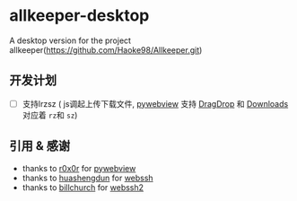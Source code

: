 # allkeeper-desktop

A desktop version for the project allkeeper(https://github.com/Haoke98/Allkeeper.git)

## 开发计划

* [ ] 支持lrzsz ( js调起上传下载文件, [pywebview](https://github.com/r0x0r/pywebview)
  支持 [DragDrop](https://pywebview.flowrl.com/examples/drag_drop.html)
  和 [Downloads](https://pywebview.flowrl.com/examples/downloads.html) 对应着 `rz`和 `sz`)

## 引用 & 感谢

* thanks to [r0x0r](https://github.com/r0x0r) for [pywebview](https://github.com/r0x0r/pywebview)
* thanks to [huashengdun](https://github.com/huashengdun) for [webssh](https://github.com/huashengdun/webssh)
* thanks to [billchurch](https://github.com/billchurch) for [webssh2](https://github.com/billchurch/webssh2)